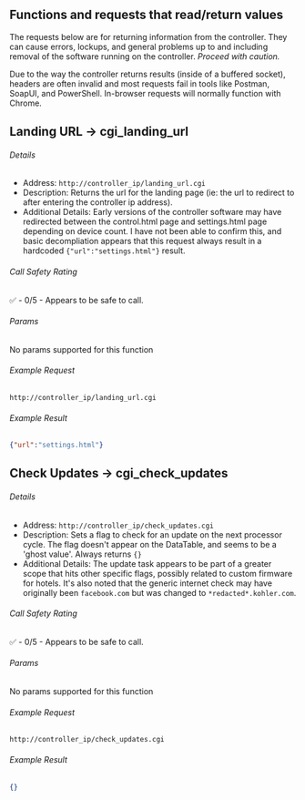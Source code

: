 ## Functions and requests that read/return values 
The requests below are for returning information from the controller. 
They can cause errors, lockups, and general problems up to and including removal of the software running on the controller. *Proceed with caution.*

Due to the way the controller returns results (inside of a buffered socket), headers are often invalid and most requests fail in tools like Postman, SoapUI, and PowerShell.
In-browser requests will normally function with Chrome.

Landing URL -> cgi_landing_url
------ 
###### Details
* Address: `http://controller_ip/landing_url.cgi`
* Description: Returns the url for the landing page (ie: the url to redirect to after entering the controller ip address).
* Additional Details: Early versions of the controller software may have redirected between the control.html page and settings.html page depending on device count. I have not been able to confirm this, and basic decompliation appears that this request always result in a hardcoded `{"url":"settings.html"}` result.

###### Call Safety Rating
✅ - 0/5 - Appears to be safe to call.

###### Params
No params supported for this function

###### Example Request
`http://controller_ip/landing_url.cgi`

###### Example Result
```json
{"url":"settings.html"}
```

Check Updates -> cgi_check_updates
------ 
###### Details
* Address: `http://controller_ip/check_updates.cgi`
* Description: Sets a flag to check for an update on the next processor cycle. The flag doesn't appear on the DataTable, and seems to be a 'ghost value'. Always returns `{}`
* Additional Details: The update task appears to be part of a greater scope that hits other specific flags, possibly related to custom firmware for hotels. It's also noted that the generic internet check may have originally been `facebook.com` but was changed to `*redacted*.kohler.com`.

###### Call Safety Rating
✅ - 0/5 - Appears to be safe to call.

###### Params
No params supported for this function

###### Example Request
`http://controller_ip/check_updates.cgi`

###### Example Result
```json
{}
```
